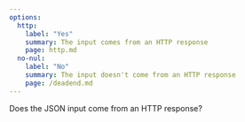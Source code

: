 ```yaml
---
options:
  http:
    label: "Yes"
    summary: The input comes from an HTTP response
    page: http.md
  no-nul:
    label: "No"
    summary: The input doesn't come from an HTTP response
    page: /deadend.md
---
```


Does the JSON input come from an HTTP response?
